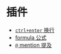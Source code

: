 # 插件

- [`ctrl+enter` 换行](https://github.com/wangeditor-team/wangEditor-plugin-ctrl-enter)
- [formula 公式](https://github.com/wangeditor-team/wangEditor-plugin-formula)
- [`@` mention 提及](https://github.com/wangeditor-team/wangEditor-plugin-mention)
